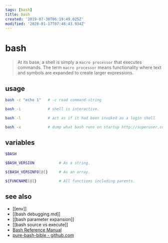 ```yaml
---
tags: [bash]
title: bash
created: '2019-07-30T06:19:49.025Z'
modified: '2020-01-17T07:48:43.934Z'
---
```


# bash

> At its base, a shell is simply a `macro processor` that executes commands. The term `macro processor` means functionality where text and symbols are expanded to create larger expressions. 

## usage
```sh
bash -c "echo 1"   # -c read command-string

bash -i            # shell is interactive.

bash -l            # act as if it had been invoked as a login shell

bash -x            # dump what bash runs on startup http://superuser.com/a/144777
```

## variables
```sh
$BASH

$BASH_VERSION           # As a string.

${BASH_VERSINFO[@]}     # As an array.

${FUNCNAME[@]}          # All functions including parents.
```

## see also
- [[env]]
- [[bash debugging.md]]
- [[bash parameter expansion]]
- [[bash source vs execute]]
- [Bash Reference Manual](https://www.gnu.org/software/bash/manual/bash.html?#What-is-a-shell_003f)
- [pure-bash-bible - github.com](https://github.com/dylanaraps/pure-bash-bible)
